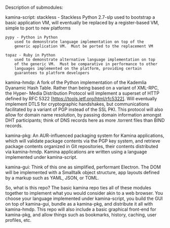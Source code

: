 Description of submodules:

kamina-script:
	stackless - Stackless Python 2.7-slp
		used to bootstrap a basic application VM, will eventually be
		replaced by a register-based VM, simple to port to new platforms
		
	pypy - Python in Python
		used to demonstrate language implementation on top of the 
		generic application VM.  Must be ported to the replacement VM
		
	topaz - Ruby in Python
		used to demonstrate alternative language implementation on top 
		of the generic VM.  Must be comparative in performance to other
		languages implemented on the platform, providing certain 
		guarantees to platform developers
		
kamina-hmdp:
	A fork of the Python implementation of the Kademlia Dyanamic Hash
	Table.  Rather than being based on a variant of XML-RPC, the Hyper-
	Media Distribution Protocol will implement a superset of HTTP
	defined by RFC 5322 [https://tools.ietf.org/html/rfc5322].  Will 
	eventually implement DTLS for cryptographic handshakes, but 
	communications facilitated by a variant of PGP instead of the SSL
	PKI.  This protocol will also allow for domain name resolution, by
	passing domain information amongst DHT participants; think of
	DNS records here as more .torrent files than BIND records. 
	
kamina-pkg:
	An AUR-influenced packaging system for Kamina applications, which 
	will validate package contents via the PGP key system, and retrieve 
	package contents organized in Git repositories, their contents 
	distributed via kamina-hmdp.  Kamina applications are written using
	a language implemented under kamina-script.
	
kamina-gui:
	Think of this one as simplified, performant Electron.  The DOM will
	be implemented with a Smalltalk object structure, app layouts
	defined by a markup such as YAML, JSON, or TOML.
	
So, what is this repo?
	The basic kamina repo ties all of these modules together to 
	implement what you would consider akin to a web browser. You choose
	your language implemented under kamina-script, you build the GUI on
	top of kamina-gui, bundle as a kamina-pkg, and distribute it all 
	with kamina-hmdp.  This repo will also include a basic graphical
	front-end for kamina-pkg, and allow things such as bookmarks,
	history, caching, user profiles, etc.
